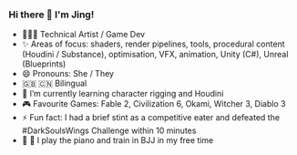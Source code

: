 ### Hi there 👋 I'm Jing!
- 👩🏻‍💻 Technical Artist / Game Dev  
- ✨ Areas of focus: shaders, render pipelines, tools, procedural content (Houdini / Substance), optimisation, VFX, animation, Unity (C#), Unreal (Blueprints)
- 😄 Pronouns: She / They
- 🇬🇧 🇨🇳 Bilingual 
- 🌱 I’m currently learning character rigging and Houdini 
- 🎮 Favourite Games: Fable 2, Civilization 6, Okami, Witcher 3, Diablo 3
- ⚡ Fun fact: I had a brief stint as a competitive eater and defeated the #DarkSoulsWings Challenge within 10 minutes
- 🎹 🥋 I play the piano and train in BJJ in my free time

<!--
**spiderlili/spiderlili** is a ✨ _special_ ✨ repository because its `README.md` (this file) appears on your GitHub profile.

Here are some ideas to get you started:

- 🔭 I’m currently working on ...
- 🌱 I’m currently learning ...
- 👯 I’m looking to collaborate on ...
- 🤔 I’m looking for help with ...
- 💬 Ask me about ...
- 📫 How to reach me: ...
- 😄 Pronouns: ...
- ⚡ Fun fact: ...
-->
